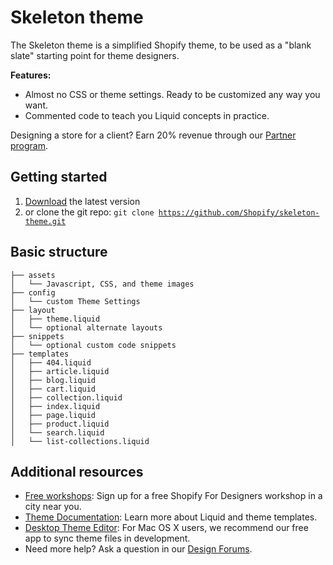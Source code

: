 Skeleton theme
============

The Skeleton theme is a simplified Shopify theme, to be used as a "blank slate" starting point for theme designers.

<b>Features:</b>
- Almost no CSS or theme settings. Ready to be customized any way you want. 
- Commented code to teach you Liquid concepts in practice.


Designing a store for a client? Earn 20% revenue through our <a href="http://www.shopify.com/partners">Partner program<a/>.


Getting started
---------------------
1. <a href="https://github.com/Shopify/skeleton-theme/archive/master.zip">Download</a> the latest version
2. or clone the git repo: <code>git clone https://github.com/Shopify/skeleton-theme.git</code>


Basic structure
---------------
```
├── assets
│   └── Javascript, CSS, and theme images
├── config
│   └── custom Theme Settings
├── layout
│   ├── theme.liquid
│   └── optional alternate layouts
├── snippets
│   └── optional custom code snippets
├── templates
│   ├── 404.liquid
│   ├── article.liquid
│   ├── blog.liquid
│   ├── cart.liquid
│   ├── collection.liquid
│   ├── index.liquid
│   ├── page.liquid
│   ├── product.liquid
│   └── search.liquid
│   └── list-collections.liquid
```

Additional resources
---------------------
- <a href="http://meetup.shopify.com/">Free workshops</a>: Sign up for a free Shopify For Designers workshop in a city near you.
- <a href="http://docs.shopify.com/themes">Theme Documentation</a>: Learn more about Liquid and theme templates.
- <a href="http://apps.shopify.com/desktop-theme-editor">Desktop Theme Editor</a>: For Mac OS X users, we recommend our free app to sync theme files in development. 
- Need more help? Ask a question in our <a href="http://ecommerce.shopify.com/c/ecommerce-design"> Design Forums</a>.
